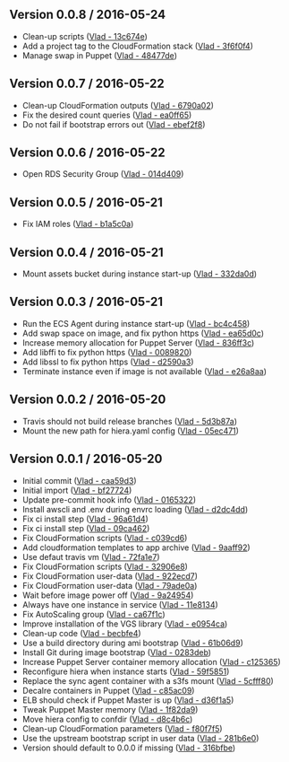 ## Version 0.0.8 / 2016-05-24
  * Clean-up scripts ([Vlad - 13c674e](https://github.com/vghn/puppet_stk/commit/13c674eb6bfd471133dc1ce34e68a0a35f7d35f0))
  * Add a project tag to the CloudFormation stack ([Vlad - 3f6f0f4](https://github.com/vghn/puppet_stk/commit/3f6f0f4ce85a6ed9b8f0bda92b76c03e610423d5))
  * Manage swap in Puppet ([Vlad - 48477de](https://github.com/vghn/puppet_stk/commit/48477de83324519494087d01ea3fd2d952ec8fdf))

## Version 0.0.7 / 2016-05-22
  * Clean-up CloudFormation outputs ([Vlad - 6790a02](https://github.com/vghn/puppet_stk/commit/6790a02418da8bc81f91c36f4ac575d3ed1968e5))
  * Fix the desired count queries ([Vlad - ea0ff65](https://github.com/vghn/puppet_stk/commit/ea0ff6533bfccf4b13f9110517ab259ed0523937))
  * Do not fail if bootstrap errors out ([Vlad - ebef2f8](https://github.com/vghn/puppet_stk/commit/ebef2f8c18ef3961361e4b9ba7ffa13dd75ba456))

## Version 0.0.6 / 2016-05-22
  * Open RDS Security Group ([Vlad - 014d409](https://github.com/vghn/puppet_stk/commit/014d409af036fcba7eacbdfb43deb12cd9383e44))

## Version 0.0.5 / 2016-05-21
  * Fix IAM roles ([Vlad - b1a5c0a](https://github.com/vghn/puppet_stk/commit/b1a5c0a045dc88280ac3f461d6f455a6fcdb9280))

## Version 0.0.4 / 2016-05-21
  * Mount assets bucket during instance start-up ([Vlad - 332da0d](https://github.com/vghn/puppet_stk/commit/332da0dd4a57506e59cab2c3b433e996511ba8b5))

## Version 0.0.3 / 2016-05-21
  * Run the ECS Agent during instance start-up ([Vlad - bc4c458](https://github.com/vghn/puppet_stk/commit/bc4c4587e74592f29529aa863e802a84d4d34ad8))
  * Add swap space on image, and fix python https ([Vlad - ea65d0c](https://github.com/vghn/puppet_stk/commit/ea65d0c016c0592a5a37854e7f0a4614c79dd1c6))
  * Increase memory allocation for Puppet Server ([Vlad - 836ff3c](https://github.com/vghn/puppet_stk/commit/836ff3cdae1e214616d356084b8e3d9434d0861c))
  * Add libffi to fix python https ([Vlad - 0089820](https://github.com/vghn/puppet_stk/commit/0089820899525ae0944744019d37e0fd56f784ab))
  * Add libssl to fix python https ([Vlad - d2590a3](https://github.com/vghn/puppet_stk/commit/d2590a368209eff01303e331c81cc2c7ec2e8b2b))
  * Terminate instance even if image is not available ([Vlad - e26a8aa](https://github.com/vghn/puppet_stk/commit/e26a8aae5551d3e280453dbc591de9cedd6baeb9))

## Version 0.0.2 / 2016-05-20
  * Travis should not build release branches ([Vlad - 5d3b87a](https://github.com/vghn/puppet_stk/commit/5d3b87a1f750bb7d74d3827189139bb10a58c791))
  * Mount the new path for hiera.yaml config ([Vlad - 05ec471](https://github.com/vghn/puppet_stk/commit/05ec471aa9cd12be589a14bdf72ae299eace85b8))

## Version 0.0.1 / 2016-05-20
  * Initial commit ([Vlad - caa59d3](https://github.com/vghn/puppet_stk/commit/caa59d332b3c87287f43c8ee9c9c10c600d9566a))
  * Initial import ([Vlad - bf27724](https://github.com/vghn/puppet_stk/commit/bf277243c7844342794eab3857bd9279310c3785))
  * Update pre-commit hook info ([Vlad - 0165322](https://github.com/vghn/puppet_stk/commit/0165322db74cc63bef363ed18b165c458824418a))
  * Install awscli and .env during envrc loading ([Vlad - d2dc4dd](https://github.com/vghn/puppet_stk/commit/d2dc4dd1d1c3042015582a05f752f8916064b378))
  * Fix ci install step ([Vlad - 96a61d4](https://github.com/vghn/puppet_stk/commit/96a61d4a4aa46a3c09a23b3fa216612068f25c61))
  * Fix ci install step ([Vlad - 09ca462](https://github.com/vghn/puppet_stk/commit/09ca4625313e574d40382cec6da436ae3eac7af0))
  * Fix CloudFormation scripts ([Vlad - c039cd6](https://github.com/vghn/puppet_stk/commit/c039cd6a0cb0c5725f4107fff055d4370cfea7e9))
  * Add cloudformation templates to app archive ([Vlad - 9aaff92](https://github.com/vghn/puppet_stk/commit/9aaff92648c5855bde23749b3e974740b37c40f5))
  * Use defaut travis vm ([Vlad - 72fa1e7](https://github.com/vghn/puppet_stk/commit/72fa1e742b3151af42988bece3bf77f849abf801))
  * Fix CloudFormation scripts ([Vlad - 32906e8](https://github.com/vghn/puppet_stk/commit/32906e847d95ecf9694f24b4ee9be9622fff76fa))
  * Fix CloudFormation user-data ([Vlad - 922ecd7](https://github.com/vghn/puppet_stk/commit/922ecd721019f2ee251a129393fb24fd9d15bcc2))
  * Fix CloudFormation user-data ([Vlad - 79ade0a](https://github.com/vghn/puppet_stk/commit/79ade0aa6f597799437b4cf957c49b43ee9e608d))
  * Wait before image power off ([Vlad - 9a24954](https://github.com/vghn/puppet_stk/commit/9a249548feef2116d1f2e4e7fec074aedfc68cf4))
  * Always have one instance in service ([Vlad - 11e8134](https://github.com/vghn/puppet_stk/commit/11e81340351fa656be7daa03cc9979601432b8a3))
  * Fix AutoScaling group ([Vlad - ca67f1c](https://github.com/vghn/puppet_stk/commit/ca67f1cd25bfb7e36446343a56df16552046a1a9))
  * Improve installation of the VGS library ([Vlad - e0954ca](https://github.com/vghn/puppet_stk/commit/e0954ca738d81e4d8c96dd62af84b6759366a2e2))
  * Clean-up code ([Vlad - becbfe4](https://github.com/vghn/puppet_stk/commit/becbfe40f12fa1b88c9994ab4f881502687ecbe1))
  * Use a build directory during ami bootstrap ([Vlad - 61b06d9](https://github.com/vghn/puppet_stk/commit/61b06d96e8f3b5ae3153a0c16b12884a502b5b65))
  * Install Git during image bootstrap ([Vlad - 0283deb](https://github.com/vghn/puppet_stk/commit/0283debb366812d5ac5dfb61f4af5c504fd21c2c))
  * Increase Puppet Server container memory allocation ([Vlad - c125365](https://github.com/vghn/puppet_stk/commit/c125365a3a96669c68519362d726f3448f62d9c8))
  * Reconfigure hiera when instance starts ([Vlad - 59f5851](https://github.com/vghn/puppet_stk/commit/59f58512cef60d6b05f06db08a81007c6da6c032))
  * Replace the sync agent container with a s3fs mount ([Vlad - 5cfff80](https://github.com/vghn/puppet_stk/commit/5cfff8069274eed470206c379b36796b263f901f))
  * Decalre containers in Puppet ([Vlad - c85ac09](https://github.com/vghn/puppet_stk/commit/c85ac092f4e274027c7e2283b562a9e8275c4943))
  * ELB should check if Puppet Master is up ([Vlad - d36f1a5](https://github.com/vghn/puppet_stk/commit/d36f1a5c577c104eab23c186dffd2a8243600da0))
  * Tweak Puppet Master memory ([Vlad - 1f82da9](https://github.com/vghn/puppet_stk/commit/1f82da9782a92f1067fa16cd3f084d86352e656f))
  * Move hiera config to confdir ([Vlad - d8c4b6c](https://github.com/vghn/puppet_stk/commit/d8c4b6cf591b9d537bdeba3254bd61e399bf4c34))
  * Clean-up CloudFormation parameters ([Vlad - f80f7f5](https://github.com/vghn/puppet_stk/commit/f80f7f5c5b185d9d01598cd65a55917b85b7974f))
  * Use the upstream bootstrap script in user data ([Vlad - 281b6e0](https://github.com/vghn/puppet_stk/commit/281b6e0d5efa13b1c2ba62a9eedfedfec19448db))
  * Version should default to 0.0.0 if missing ([Vlad - 316bfbe](https://github.com/vghn/puppet_stk/commit/316bfbe7cb5f389f533b3aab0342a133cdc254ab))
